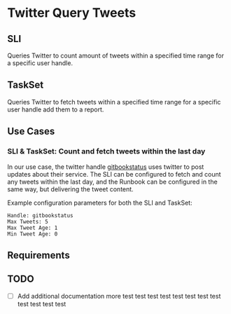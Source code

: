 # Twitter Query Tweets

## SLI
Queries Twitter to count amount of tweets within a specified time range for a specific user handle.

## TaskSet
Queries Twitter to fetch tweets within a specified time range for a specific user handle add them to a report.


## Use Cases
### SLI & TaskSet: Count and fetch tweets within the last day
In our use case, the twitter handle [gitbookstatus](https://twitter.com/gitbookstatus) uses twitter to post updates about their service. The SLI can be configured to fetch and count any tweets within the last day, and the Runbook can be configured in the same way, but delivering the tweet content.

Example configuration parameters for both the SLI and TaskSet: 
```
Handle: gitbookstatus
Max Tweets: 5
Max Tweet Age: 1
Min Tweet Age: 0
```


## Requirements

## TODO
- [ ] Add additional documentation
more test  test test test test test test test test test test test